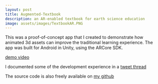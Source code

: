 ```yaml
---
layout: post
title: Augmented-Textbook
description: an AR-enabled textbook for earth science education
image: assets/images/TextbookAR.PNG
---
```


This was a proof-of-concept app that I created to demonstrate how animated 3d assets can improve the traditional learning experience. 
The app was built for Android in Unity, using the ARCore SDK.

[demo video](https://www.youtube.com/watch?v=1LUwxdrjdEE)

I documented some of the development experience in a [tweet thread](https://twitter.com/KPChadwick/status/1150443176492072960?s=20)

The source code is also freely available on [my github](https://github.com/kpchad/TextbookAR)

